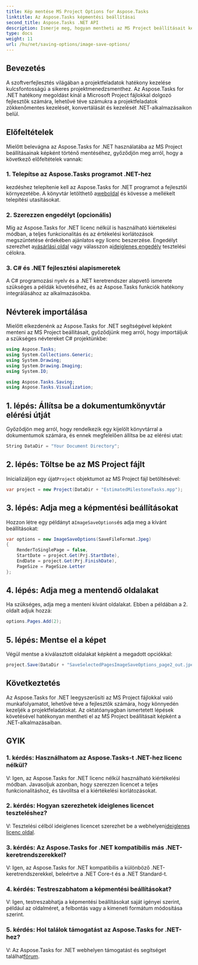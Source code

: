 ```yaml
---
title: Kép mentése MS Project Options for Aspose.Tasks
linktitle: Az Aspose.Tasks képmentési beállításai
second_title: Aspose.Tasks .NET API
description: Ismerje meg, hogyan mentheti az MS Project beállításait képként az Aspose.Tasks for .NET segítségével. Kövesse lépésenkénti útmutatónkat a zökkenőmentes integráció érdekében.
type: docs
weight: 11
url: /hu/net/saving-options/image-save-options/
---
```


## Bevezetés
A szoftverfejlesztés világában a projektfeladatok hatékony kezelése kulcsfontosságú a sikeres projektmenedzsmenthez. Az Aspose.Tasks for .NET hatékony megoldást kínál a Microsoft Project fájlokkal dolgozó fejlesztők számára, lehetővé téve számukra a projektfeladatok zökkenőmentes kezelését, konvertálását és kezelését .NET-alkalmazásaikon belül.
## Előfeltételek
Mielőtt belevágna az Aspose.Tasks for .NET használatába az MS Project beállításainak képként történő mentéséhez, győződjön meg arról, hogy a következő előfeltételek vannak:
### 1. Telepítse az Aspose.Tasks programot .NET-hez
 kezdéshez telepítenie kell az Aspose.Tasks for .NET programot a fejlesztői környezetébe. A könyvtár letölthető a[weboldal](https://releases.aspose.com/tasks/net/) és kövesse a mellékelt telepítési utasításokat.
### 2. Szerezzen engedélyt (opcionális)
 Míg az Aspose.Tasks for .NET licenc nélkül is használható kiértékelési módban, a teljes funkcionalitás és az értékelési korlátozások megszüntetése érdekében ajánlatos egy licenc beszerzése. Engedélyt szerezhet a[vásárlási oldal](https://purchase.aspose.com/buy) vagy válasszon a[ideiglenes engedély](https://purchase.aspose.com/temporary-license/) tesztelési célokra.
### 3. C# és .NET fejlesztési alapismeretek
A C# programozási nyelv és a .NET keretrendszer alapvető ismerete szükséges a példák követéséhez, és az Aspose.Tasks funkciók hatékony integrálásához az alkalmazásokba.
## Névterek importálása
Mielőtt elkezdenénk az Aspose.Tasks for .NET segítségével képként menteni az MS Project beállításait, győződjünk meg arról, hogy importáljuk a szükséges névtereket C# projektünkbe:
```csharp
using Aspose.Tasks;
using System.Collections.Generic;
using System.Drawing;
using System.Drawing.Imaging;
using System.IO;

using Aspose.Tasks.Saving;
using Aspose.Tasks.Visualization;
```

## 1. lépés: Állítsa be a dokumentumkönyvtár elérési útját
Győződjön meg arról, hogy rendelkezik egy kijelölt könyvtárral a dokumentumok számára, és ennek megfelelően állítsa be az elérési utat:
```csharp
String DataDir = "Your Document Directory";
```
## 2. lépés: Töltse be az MS Project fájlt
 Inicializáljon egy újat`Project` objektumot az MS Project fájl betöltésével:
```csharp
var project = new Project(DataDir + "EstimatedMilestoneTasks.mpp");
```
## 3. lépés: Adja meg a képmentési beállításokat
 Hozzon létre egy példányt a`ImageSaveOptions`és adja meg a kívánt beállításokat:
```csharp
var options = new ImageSaveOptions(SaveFileFormat.Jpeg)
{
    RenderToSinglePage = false,
    StartDate = project.Get(Prj.StartDate),
    EndDate = project.Get(Prj.FinishDate),
    PageSize = PageSize.Letter
};
```
## 4. lépés: Adja meg a mentendő oldalakat
Ha szükséges, adja meg a menteni kívánt oldalakat. Ebben a példában a 2. oldalt adjuk hozzá:
```csharp
options.Pages.Add(2);
```
## 5. lépés: Mentse el a képet
Végül mentse a kiválasztott oldalakat képként a megadott opciókkal:
```csharp
project.Save(DataDir + "SaveSelectedPagesImageSaveOptions_page2_out.jpeg", options);
```

## Következtetés
Az Aspose.Tasks for .NET leegyszerűsíti az MS Project fájlokkal való munkafolyamatot, lehetővé téve a fejlesztők számára, hogy könnyedén kezeljék a projektfeladatokat. Az oktatóanyagban ismertetett lépések követésével hatékonyan mentheti el az MS Project beállításait képként a .NET-alkalmazásaiban.
## GYIK
### 1. kérdés: Használhatom az Aspose.Tasks-t .NET-hez licenc nélkül?
V: Igen, az Aspose.Tasks for .NET licenc nélkül használható kiértékelési módban. Javasoljuk azonban, hogy szerezzen licencet a teljes funkcionalitáshoz, és távolítsa el a kiértékelési korlátozásokat.
### 2. kérdés: Hogyan szerezhetek ideiglenes licencet teszteléshez?
 V: Tesztelési célból ideiglenes licencet szerezhet be a webhelyen[ideiglenes licenc oldal](https://purchase.aspose.com/temporary-license/).
### 3. kérdés: Az Aspose.Tasks for .NET kompatibilis más .NET-keretrendszerekkel?
V: Igen, az Aspose.Tasks for .NET kompatibilis a különböző .NET-keretrendszerekkel, beleértve a .NET Core-t és a .NET Standard-t.
### 4. kérdés: Testreszabhatom a képmentési beállításokat?
V: Igen, testreszabhatja a képmentési beállításokat saját igényei szerint, például az oldalméret, a felbontás vagy a kimeneti formátum módosítása szerint.
### 5. kérdés: Hol találok támogatást az Aspose.Tasks for .NET-hez?
 V: Az Aspose.Tasks for .NET webhelyen támogatást és segítséget találhat[fórum](https://forum.aspose.com/c/tasks/15).